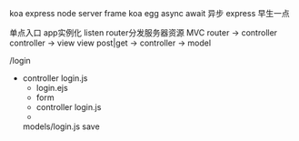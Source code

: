 koa express
node server frame
koa egg async await 异步
express 早生一点

单点入口
app实例化  listen router分发服务器资源
MVC
router -> controller
controller -> view
view post|get -> controller -> model

/login
 - controller login.js
    - login.ejs
    - form 
     - controller
     login.js
     - 
      models/login.js save